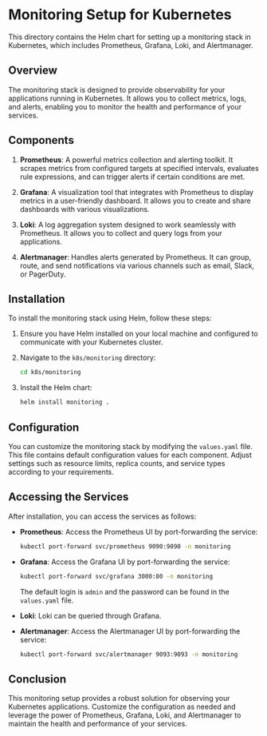 # Monitoring Setup for Kubernetes

This directory contains the Helm chart for setting up a monitoring stack in Kubernetes, which includes Prometheus, Grafana, Loki, and Alertmanager.

## Overview

The monitoring stack is designed to provide observability for your applications running in Kubernetes. It allows you to collect metrics, logs, and alerts, enabling you to monitor the health and performance of your services.

## Components

1. **Prometheus**: A powerful metrics collection and alerting toolkit. It scrapes metrics from configured targets at specified intervals, evaluates rule expressions, and can trigger alerts if certain conditions are met.

2. **Grafana**: A visualization tool that integrates with Prometheus to display metrics in a user-friendly dashboard. It allows you to create and share dashboards with various visualizations.

3. **Loki**: A log aggregation system designed to work seamlessly with Prometheus. It allows you to collect and query logs from your applications.

4. **Alertmanager**: Handles alerts generated by Prometheus. It can group, route, and send notifications via various channels such as email, Slack, or PagerDuty.

## Installation

To install the monitoring stack using Helm, follow these steps:

1. Ensure you have Helm installed on your local machine and configured to communicate with your Kubernetes cluster.

2. Navigate to the `k8s/monitoring` directory:

   ```bash
   cd k8s/monitoring
   ```

3. Install the Helm chart:

   ```bash
   helm install monitoring .
   ```

## Configuration

You can customize the monitoring stack by modifying the `values.yaml` file. This file contains default configuration values for each component. Adjust settings such as resource limits, replica counts, and service types according to your requirements.

## Accessing the Services

After installation, you can access the services as follows:

- **Prometheus**: Access the Prometheus UI by port-forwarding the service:

  ```bash
  kubectl port-forward svc/prometheus 9090:9090 -n monitoring
  ```

- **Grafana**: Access the Grafana UI by port-forwarding the service:

  ```bash
  kubectl port-forward svc/grafana 3000:80 -n monitoring
  ```

  The default login is `admin` and the password can be found in the `values.yaml` file.

- **Loki**: Loki can be queried through Grafana.

- **Alertmanager**: Access the Alertmanager UI by port-forwarding the service:

  ```bash
  kubectl port-forward svc/alertmanager 9093:9093 -n monitoring
  ```

## Conclusion

This monitoring setup provides a robust solution for observing your Kubernetes applications. Customize the configuration as needed and leverage the power of Prometheus, Grafana, Loki, and Alertmanager to maintain the health and performance of your services.